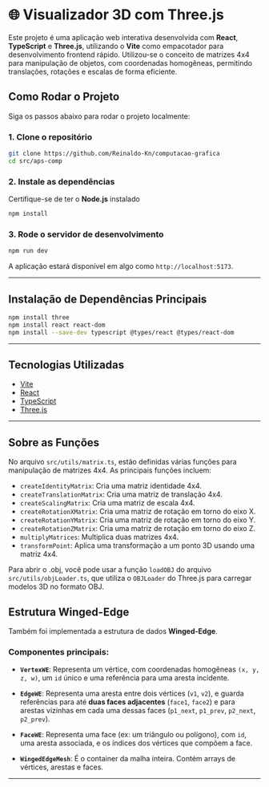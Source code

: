 # 🌐 Visualizador 3D com Three.js

Este projeto é uma aplicação web interativa desenvolvida com **React**, **TypeScript** e **Three.js**, utilizando o **Vite** como empacotador para desenvolvimento frontend rápido.
Utilizou-se o conceito de matrizes 4x4 para manipulação de objetos, com coordenadas homogêneas, permitindo translações, rotações e escalas de forma eficiente.

## Como Rodar o Projeto

Siga os passos abaixo para rodar o projeto localmente:

### 1. Clone o repositório

```bash
git clone https://github.com/Reinaldo-Kn/computacao-grafica
cd src/aps-comp
```

### 2. Instale as dependências

Certifique-se de ter o **Node.js** instalado

```bash
npm install
```

### 3. Rode o servidor de desenvolvimento

```bash
npm run dev
```

A aplicação estará disponível em algo como `http://localhost:5173`.

---

## Instalação de Dependências Principais

```bash
npm install three
npm install react react-dom
npm install --save-dev typescript @types/react @types/react-dom
```

---

## Tecnologias Utilizadas

- [Vite](https://vitejs.dev/)
- [React](https://reactjs.org/)
- [TypeScript](https://www.typescriptlang.org/)
- [Three.js](https://threejs.org/)

---

## Sobre as Funções

No arquivo `src/utils/matrix.ts`, estão definidas várias funções para manipulação de matrizes 4x4. As principais funções incluem:

- `createIdentityMatrix`: Cria uma matriz identidade 4x4.
- `createTranslationMatrix`: Cria uma matriz de translação 4x4.
- `createScalingMatrix`: Cria uma matriz de escala 4x4.
- `createRotationXMatrix`: Cria uma matriz de rotação em torno do eixo X.
- `createRotationYMatrix`: Cria uma matriz de rotação em torno do eixo Y.
- `createRotationZMatrix`: Cria uma matriz de rotação em torno do eixo Z.
- `multiplyMatrices`: Multiplica duas matrizes 4x4.
- `transformPoint`: Aplica uma transformação a um ponto 3D usando uma matriz 4x4.

Para abrir o .obj, você pode usar a função `loadOBJ` do arquivo `src/utils/objLoader.ts`, que utiliza o `OBJLoader` do Three.js para carregar modelos 3D no formato OBJ.

## Estrutura Winged-Edge

Também foi implementada a estrutura de dados **Winged-Edge**.

### Componentes principais:

- **`VertexWE`**: Representa um vértice, com coordenadas homogêneas `(x, y, z, w)`, um `id` único e uma referência para uma aresta incidente.

- **`EdgeWE`**: Representa uma aresta entre dois vértices (`v1`, `v2`), e guarda referências para até **duas faces adjacentes** (`face1`, `face2`) e para arestas vizinhas em cada uma dessas faces (`p1_next`, `p1_prev`, `p2_next`, `p2_prev`).

- **`FaceWE`**: Representa uma face (ex: um triângulo ou polígono), com `id`, uma aresta associada, e os índices dos vértices que compõem a face.

- **`WingedEdgeMesh`**: É o container da malha inteira. Contém arrays de vértices, arestas e faces.

---
